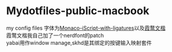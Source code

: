 # Mydotfiles-public-macbook
my config files
字体为[Monaco-iScript-with-ligatures](https://github.com/HMBond/Monaco-iScript-with-ligatures)以及[霞鹜文楷](https://github.com/lxgw/LxgwWenKai)  
霞鹜文楷我自己加了一个nerdfont的patch  
yabai用作window manage,skhd是其绑定的按键输入映射套件  